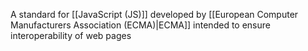 A standard for [[JavaScript (JS)]] developed by [[European Computer Manufacturers Association (ECMA)|ECMA]] intended to ensure interoperability of web pages